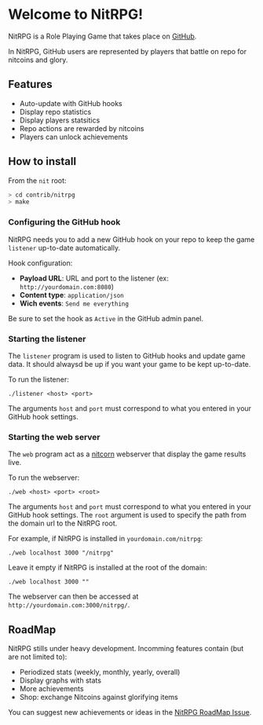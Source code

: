 # Welcome to NitRPG!

NitRPG is a Role Playing Game that takes place on [GitHub](https://github.com/).

In NitRPG, GitHub users are represented by players that battle on repo for
nitcoins and glory.

## Features

* Auto-update with GitHub hooks
* Display repo statistics
* Display players statsitics
* Repo actions are rewarded by nitcoins
* Players can unlock achievements

## How to install

From the `nit` root:

~~~bash
> cd contrib/nitrpg
> make
~~~

### Configuring the GitHub hook

NitRPG needs you to add a new GitHub hook on your repo to keep the game
`listener` up-to-date automatically.

Hook configuration:

* **Payload URL**: URL and port to the listener (ex: `http://yourdomain.com:8080`)
* **Content type**: `application/json`
* **Wich events**: `Send me everything`

Be sure to set the hook as `Active` in the GitHub admin panel.

### Starting the listener

The `listener` program is used to listen to GitHub hooks and update game data.
It should alwaysd be up if you want your game to be kept up-to-date.

To run the listener:

	./listener <host> <port>

The arguments `host` and `port` must correspond to what you entered in your
GitHub hook settings.

### Starting the web server

The `web` program act as a [nitcorn](http://nitlanguage.org/doc/stdlib/module_nitcorn__nitcorn.html) webserver that display the game results live.

To run the webserver:

	./web <host> <port> <root>

The arguments `host` and `port` must correspond to what you entered in your
GitHub hook settings.
The `root` argument is used to specify the path from the domain url to the
NitRPG root.

For example, if NitRPG is installed in `yourdomain.com/nitrpg`:

	./web localhost 3000 "/nitrpg"

Leave it empty if NitRPG is installed at the root of the domain:

	./web localhost 3000 ""

The webserver can then be accessed at `http://yourdomain.com:3000/nitrpg/`.

## RoadMap

NitRPG stills under heavy development.
Incomming features contain (but are not limited to):

* Periodized stats (weekly, monthly, yearly, overall)
* Display graphs with stats
* More achievements
* Shop: exchange Nitcoins against glorifying items

You can suggest new achievements or ideas in the
[NitRPG RoadMap Issue](https://github.com/nitlang/nit/issues/1161).
